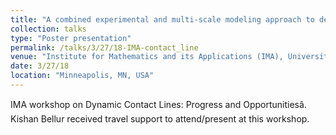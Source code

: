 ```yaml
---
title: "A combined experimental and multi-scale modeling approach to determine phase change coefficients of cryogenic propellants"
collection: talks
type: "Poster presentation"
permalink: /talks/3/27/18-IMA-contact_line
venue: "Institute for Mathematics and its Applications (IMA), University of Minnesota"
date: 3/27/18
location: "Minneapolis, MN, USA"
---
```


IMA workshop on Dynamic Contact Lines: Progress and Opportunitiesâ. Kishan Bellur received travel support to attend/present at this workshop.
